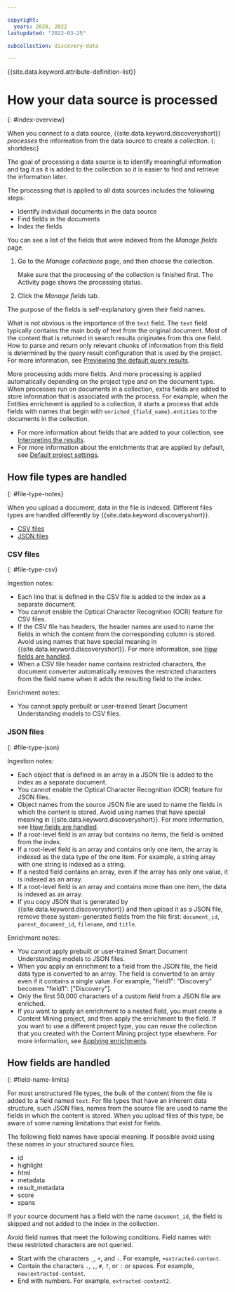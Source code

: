 ```yaml
---

copyright:
  years: 2020, 2022
lastupdated: "2022-03-25"

subcollection: discovery-data

---
```


{{site.data.keyword.attribute-definition-list}}

# How your data source is processed
{: #index-overview}

When you connect to a data source, {{site.data.keyword.discoveryshort}} *processes* the information from the data source to create a *collection*.
{: shortdesc}

The goal of processing a data source is to identify meaningful information and tag it as it is added to the collection so it is easier to find and retrieve the information later.

The processing that is applied to all data sources includes the following steps:

- Identify individual documents in the data source
- Find fields in the documents
- Index the fields

You can see a list of the fields that were indexed from the *Manage fields* page.

1.  Go to the *Manage collections* page, and then choose the collection.

    Make sure that the processing of the collection is finished first. The Activity page shows the processing status.
1.  Click the *Manage fields* tab.

The purpose of the fields is self-explanatory given their field names.

What is not obvious is the importance of the `text` field. The `text` field typically contains the main body of text from the original document. Most of the content that is returned in search results originates from this one field. How to parse and return only relevant chunks of information from this field is determined by the query result configuration that is used by the project. For more information, see [Previewing the default query results](/docs/discovery-data?topic=discovery-data-query-results).

More processing adds more fields. And more processing is applied automatically depending on the project type and on the document type. When processes run on documents in a collection, extra fields are added to store information that is associated with the process. For example, when the Entities enrichment is applied to a collection, it starts a process that adds fields with names that begin with `enriched_{field_name}.entities` to the documents in the collection.

- For more information about fields that are added to your collection, see [Interpreting the results](/docs/discovery-data?topic=discovery-data-test#test-json).
- For more information about the enrichments that are applied by default, see [Default project settings](/docs/discovery-data?topic=discovery-data-project-defaults).

## How file types are handled
{: #file-type-notes}

When you upload a document, data in the file is indexed. Different files types are handled differently by {{site.data.keyword.discoveryshort}}.

-   [CSV files](#file-type-csv)
-   [JSON files](#file-type-json)

### CSV files
{: #file-type-csv}

Ingestion notes:

-   Each line that is defined in the CSV file is added to the index as a separate document.
-   You cannot enable the Optical Character Recognition (OCR) feature for CSV files.
-   If the CSV file has headers, the header names are used to name the fields in which the content from the corresponding column is stored. Avoid using names that have special meaning in {{site.data.keyword.discoveryshort}}. For more information, see [How fields are handled](#field-name-limits).
-   When a CSV file header name contains restricted characters, the document converter automatically removes the restricted characters from the field name when it adds the resulting field to the index. 

Enrichment notes:

-   You cannot apply prebuilt or user-trained Smart Document Understanding models to CSV files.

### JSON files
{: #file-type-json}

Ingestion notes:

-   Each object that is defined in an array in a JSON file is added to the index as a separate document.
-   You cannot enable the Optical Character Recognition (OCR) feature for JSON files.
-   Object names from the source JSON file are used to name the fields in which the content is stored. Avoid using names that have special meaning in {{site.data.keyword.discoveryshort}}. For more information, see [How fields are handled](#field-name-limits).
-   If a root-level field is an array but contains no items, the field is omitted from the index.
-   If a root-level field is an array and contains only one item, the array is indexed as the data type of the one item. For example, a string array with one string is indexed as a string.
-   If a nested field contains an array, even if the array has only one value, it is indexed as an array.
-   If a root-level field is an array and contains more than one item, the data is indexed as an array.
-   If you copy JSON that is generated by {{site.data.keyword.discoveryshort}} and then upload it as a JSON file, remove these system-generated fields from the file first: `document_id`, `parent_document_id`, `filename`, and `title`.

Enrichment notes:

-   You cannot apply prebuilt or user-trained Smart Document Understanding models to JSON files.
-   When you apply an enrichment to a field from the JSON file, the field data type is converted to an array. The field is converted to an array even if it contains a single value. For example, "field1": "Discovery" becomes "field1": ["Discovery"]. 
-   Only the first 50,000 characters of a custom field from a JSON file are enriched.
-   If you want to apply an enrichment to a nested field, you must create a Content Mining project, and then apply the enrichment to the field. If you want to use a different project type, you can reuse the collection that you created with the Content Mining project type elsewhere. For more information, see [Applying enrichments](/docs/discovery-data?topic=discovery-data-connector-database-cp4d#connector-database-cp4d-enrich-db).

## How fields are handled
{: #field-name-limits}

For most unstructured file types, the bulk of the content from the file is added to a field named `text`. For file types that have an inherent data structure, such JSON files, names from the source file are used to name the fields in which the content is stored. When you upload files of this type, be aware of some naming limitations that exist for fields.

The following field names have special meaning. If possible avoid using these names in your structured source files.

- id
- highlight
- html
- metadata
- result_metadata
- score
- spans

If your source document has a field with the name `document_id`, the field is skipped and not added to the index in the collection.

Avoid field names that meet the following conditions. Field names with these restricted characters are not queried.

- Start with the characters `_`, `+`, and `-`. For example, `+extracted-content`.
- Contain the characters `.`, `,`, `#`, `?`, or `:` or spaces. For example, `new:extracted-content`.
- End with numbers. For example, `extracted-content2`.
